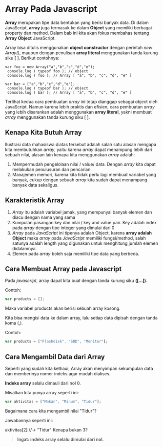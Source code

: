# Array Pada Javascript

**Array** merupakan tipe data bentukan yang berisi banyak data. Di dalam JavaScript, **array** juga termasuk ke dalam **Object** yang memiliki berbagai property dan method. Dalam bab ini kita akan fokus membahas tentang **Array** **Object** JavaScript.

Array bisa ditulis menggunakan **object constructor** dengan perintah _new Array()_, maupun dengan penulisan **array literal** menggunakan tanda kurung siku [ ]. Berikut contohnya:

```JS
var foo = new Array("a","b","c","d","e");
 console.log ( typeof foo ); // object
 console.log ( foo ); // Array [ "a", "b", "c", "d", "e" ]

var bar = ["a","b","c","d","e"];
 console.log ( typeof bar ); // object
 console.log ( bar ); // Array [ "a", "b", "c", "d", "e" ]
```

Terlihat kedua cara pembuatan _array_ ini tetap dianggap sebagai object oleh JavaScript. Namun karena lebih praktis dan efisien, cara pembuatan _array_ yang lebih disarankan adalah menggunakan **array literal**, yakni membuat _array_ menggunakan tanda kurung siku [ ].

## Kenapa Kita Butuh Array

Ilustrasi data mahasiswa diatas tersebut adalah salah satu alasan mengapa kita membutuhkan _array_, yaitu karena _array_ dapat menampung lebih dari sebuah nilai, alasan lain kenapa kita menggunakan _array_ adalah:

1. Mempermudah pengelolaan nilai / value/ data. Dengan _array_ kita dapat melakukan penulusuran dan pencarian.
2. Manajemen memori, karena kita tidak perlu lagi membuat variabel yang banyak, cukup dengan sebuah _array_ kita sudah dapat menampung banyak data sekaligus.

## Karakteristik Array

1. _Array_ itu adalah variabel jamak, yang mempunyai banyak elemen dan diacu dengan nama yang sama
2. Kumpulan pasangan key dan nilai / key and value pair. Key adalah index pada _array_ dengan tipe integer yang dimulai dari 0
3. _Array_ pada _JavaScript_ ini tipenya adalah Object, karena **array adalah Object** maka _array_ pada _JavaScript_ memiliki fungsi/method, salah satunya adalah length yang digunakan untuk menghitung jumlah elemen didalamnya.
4. Elemen pada _array_ boleh saja memiliki tipe data yang berbeda.

## Cara Membuat Array pada Javascript

Pada _javascript_, array dapat kita buat dengan tanda kurung siku **([...])**.

Contoh:

```js
var products = [];
```

Maka variabel products akan berisi sebuah array kosong.

Kita bisa mengisi data ke dalam array, lalu setiap data dipisah dengan tanda koma (,).

Contoh:

```js
var products = ["Flashdisk", "SDD", "Monitor"];
```

## Cara Mengambil Data dari Array

Seperti yang sudah kita kethaui, Array akan menyimpan sekumpulan data dan memberinya nomer indeks agar mudah diakses.

**Indeks array** selalu dimauli dari nol 0.

Misalkan kita punya array seperti ini:

```js
var aktivitas = ["Makan", "Minum", "Tidur"];
```

Bagaimana cara kita mengambil nilai "Tidur"?

Jawabannya seperti ini:

aktivitas[2] //-> "Tidur"
Kenapa bukan 3?

> **Ingat: indeks array selalu dimulai dari nol.**
